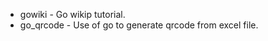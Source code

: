 <ul>
<li>gowiki - Go wikip tutorial.</li>
<li>go_qrcode - Use of go to generate qrcode from excel file.</li>
</ul>


